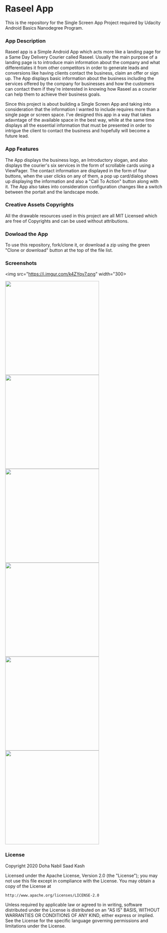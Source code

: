 # Raseel App

This is the repository for the Single Screen App Project required by Udacity Android Basics Nanodegree Program. 

### App Description
Raseel app is a Simple Android App which acts more like a landing page for a Same Day Delivery Courier called Raseel. Usually the main purpose of a landing page is to introduce main information about the company and what differentiates it from other competitors in order to generate leads and conversions like having clients contact the business, claim an offer or sign up.
The App displays basic information about the business including the services offered by the company for businesses and how the customers can contact them if they're interested in knowing how Raseel as a courier can help them to achieve their business goals.

Since this project is about building a Single Screen App and taking into consideration that the information I wanted to include requires more than a single page or screen space. I've designed this app in a way that takes adavntage of the available space in the best way, while at the same time displays all the essential information that must be presented in order to intrigue the client to contact the business and hopefully will become a future lead. 

### App Features
The App displays the business logo, an Introductory slogan, and also displays the courier's six services in the form of scrollable cards using a ViewPager. The contact information are displayed in the form of four buttons, when the user clicks on 
any of them, a pop up card/dialog shows up displaying the information and also a "Call To Action" button along with it. The App also takes into consideration configuration changes like a switch between the portait and the landscape mode.

### Creative Assets Copyrights
All the drawable resources used in this project are all MIT Licensed which are free of Copyrights and can be used without attributions.

### Dowload the App
To use this repository, fork/clone it, or download a zip using the green "Clone or download" button at the top of the file list.  

### Screenshots
<img src="https://i.imgur.com/k4ZYqy7.png" width="300>

<img src="https://i.imgur.com/f4Mt6hA.png" width="300"> <img src="https://i.imgur.com/DAZDQGX.png" width="300"> <img src="https://i.imgur.com/ComMcQE.png" width="300"> <img src="https://i.imgur.com/GtNpwrf.png" width="300"> <img src="https://i.imgur.com/esVYfRB.png" width="300"> <img src="https://i.imgur.com/3pcvrXB.png" width="300">

### License

Copyright 2020 Doha Nabil Saad Kash

Licensed under the Apache License, Version 2.0 (the "License");
you may not use this file except in compliance with the License.
You may obtain a copy of the License at

    http://www.apache.org/licenses/LICENSE-2.0

Unless required by applicable law or agreed to in writing, software
distributed under the License is distributed on an "AS IS" BASIS,
WITHOUT WARRANTIES OR CONDITIONS OF ANY KIND, either express or implied.
See the License for the specific language governing permissions and
limitations under the License.








